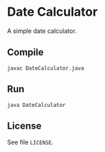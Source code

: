 # Date Calculator
A simple date calculator.

## Compile
``` Shell
javac DateCalculator.java
```

## Run
``` Shell
java DateCalculator
```

## License
See file `LICENSE`.
